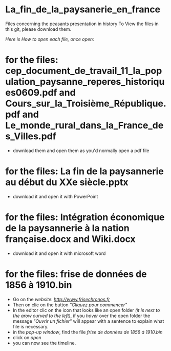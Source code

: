 # La_fin_de_la_paysanerie_en_france
 Files concerning the peasants presentation in history
 To View the files in this git, please download them.

 _Here is How to open each file, once open:_
 # for the files: cep_document_de_travail_11_la_population_paysanne_reperes_historiques0609.pdf and Cours_sur_la_Troisième_République.pdf and Le_monde_rural_dans_la_France_des_Villes.pdf
 - download them and open them as you'd normally open a pdf file
 
 # for the files: La fin de la paysannerie au début du XXe siècle.pptx
 - download it and open it with PowerPoint

 # for the files: Intégration économique de la paysannerie à la nation française.docx and Wiki.docx
 - download it and open it with microsoft word

 # for the files: frise de données de 1856 à 1910.bin
 - Go on the *website*: _http://www.frisechronos.fr_
 - Then on clic on the button _"Cliquez pour commencer"_
 - In the editor clic on the icon that looks like an open folder _(it is next to the arow curved to the left)_, if you *hover* over the open folder the message _"Ouvrir un fichier"_ will appear with a sentence to explain what file is necessary.
 - in the *pop-up window*, find the file *frise de données de 1856 à 1910.bin*
 - click on *open*
 - you can now see the timeline.
